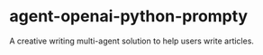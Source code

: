 # agent-openai-python-prompty
A creative writing multi-agent solution to help users write articles.

